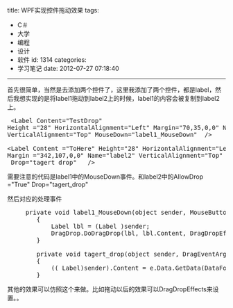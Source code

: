 title: WPF实现控件拖动效果
tags:
  - C＃
  - 大学
  - 编程
  - 设计
  - 软件
id: 1314
categories:
  - 学习笔记
date: 2012-07-27 07:18:40
---

首先很简单，当然是去添加两个控件了，这里我添加了两个控件，都是label，然后我想实现的是将label1拖动到label2上的时候，label1的内容会被复制到label2上。

<pre class="lang:c# decode:true " > &lt;Label Content="TestDrop" 
Height ="28" HorizontalAlignment="Left" Margin="70,35,0,0" Name ="label1" 
VerticalAlignment="Top" MouseDown="label1_MouseDown"  /&gt;

&lt;Label Content ="ToHere" Height="28" HorizontalAlignment="Left" 
Margin ="342,107,0,0" Name="label2" VerticalAlignment="Top" AllowDrop ="True"
 Drop="tagert_drop"   /&gt;</pre> 

需要注意的代码是label1中的MouseDown事件。和label2中的AllowDrop ="True"  Drop="tagert_drop"

然后对应的处理事件

<pre class="lang:c# decode:true " >     private void label1_MouseDown(object sender, MouseButtonEventArgs e)
        {
            Label lbl = (Label )sender;
            DragDrop.DoDragDrop(lbl, lbl.Content, DragDropEffects .Copy);
        }

        private void tagert_drop(object sender, DragEventArgs e)
        {
            (( Label)sender).Content = e.Data.GetData(DataFormats.Text);
        }</pre> 

 其他的效果可以仿照这个来做。比如拖动以后的效果可以DragDropEffects来设置。。